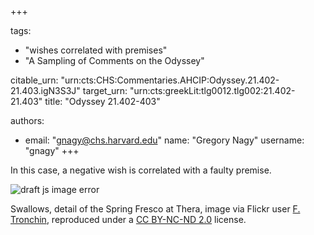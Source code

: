 +++

tags:
- "wishes correlated with premises"
- "A Sampling of Comments on the Odyssey"

citable_urn: "urn:cts:CHS:Commentaries.AHCIP:Odyssey.21.402-21.403.igN3S3J"
target_urn: "urn:cts:greekLit:tlg0012.tlg002:21.402-21.403"
title: "Odyssey 21.402-403"

authors:
- email: "gnagy@chs.harvard.edu"
  name: "Gregory Nagy"
  username: "gnagy"
+++

<p>In this case, a negative wish is correlated with a faulty premise.</p><p></p><span><img src="https://classical-inquiries.chs.harvard.edu/wp-content/uploads/2017/08/5922879331_15ca3ac0bc_o_1280.jpg" alt="draft js image error"/></span><p>Swallows, detail of the Spring Fresco at Thera, image via Flickr user <a href="https://www.flickr.com/photos/frenchieb/5922879331/">F. Tronchin</a>, reproduced under a <a href="https://creativecommons.org/licenses/by-nc-nd/2.0/">CC BY-NC-ND 2.0</a> license.</p>